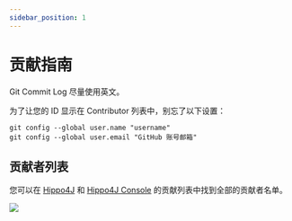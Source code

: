 ```yaml
---
sidebar_position: 1
---
```


# 贡献指南

Git Commit Log 尽量使用英文。

为了让您的 ID 显示在 Contributor 列表中，别忘了以下设置：

```shell
git config --global user.name "username"
git config --global user.email "GitHub 账号邮箱"
```

## 贡献者列表

您可以在 [Hippo4J](https://github.com/opengoofy/hippo4j/graphs/contributors) 和 [Hippo4J Console](https://github.com/opengoofy/hippo4j-console) 的贡献列表中找到全部的贡献者名单。

<a href="https://github.com/opengoofy/hippo4j/graphs/contributors"><img src="https://opencollective.com/hippo4j/contributors.svg?width=890&button=false"/></a>
